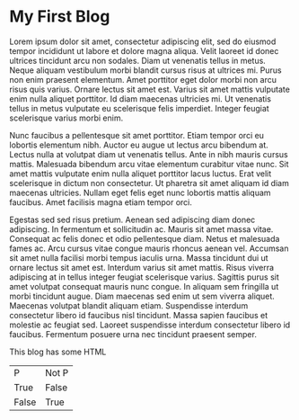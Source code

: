 # My First Blog

Lorem ipsum dolor sit amet, consectetur adipiscing elit, sed do eiusmod tempor incididunt ut labore et dolore magna aliqua. Velit laoreet id donec ultrices tincidunt arcu non sodales. Diam ut venenatis tellus in metus. Neque aliquam vestibulum morbi blandit cursus risus at ultrices mi. Purus non enim praesent elementum. Amet porttitor eget dolor morbi non arcu risus quis varius. Ornare lectus sit amet est. Varius sit amet mattis vulputate enim nulla aliquet porttitor. Id diam maecenas ultricies mi. Ut venenatis tellus in metus vulputate eu scelerisque felis imperdiet. Integer feugiat scelerisque varius morbi enim.

Nunc faucibus a pellentesque sit amet porttitor. Etiam tempor orci eu lobortis elementum nibh. Auctor eu augue ut lectus arcu bibendum at. Lectus nulla at volutpat diam ut venenatis tellus. Ante in nibh mauris cursus mattis. Malesuada bibendum arcu vitae elementum curabitur vitae nunc. Sit amet mattis vulputate enim nulla aliquet porttitor lacus luctus. Erat velit scelerisque in dictum non consectetur. Ut pharetra sit amet aliquam id diam maecenas ultricies. Nullam eget felis eget nunc lobortis mattis aliquam faucibus. Amet facilisis magna etiam tempor orci.

Egestas sed sed risus pretium. Aenean sed adipiscing diam donec adipiscing. In fermentum et sollicitudin ac. Mauris sit amet massa vitae. Consequat ac felis donec et odio pellentesque diam. Netus et malesuada fames ac. Arcu cursus vitae congue mauris rhoncus aenean vel. Accumsan sit amet nulla facilisi morbi tempus iaculis urna. Massa tincidunt dui ut ornare lectus sit amet est. Interdum varius sit amet mattis. Risus viverra adipiscing at in tellus integer feugiat scelerisque varius. Sagittis purus sit amet volutpat consequat mauris nunc congue. In aliquam sem fringilla ut morbi tincidunt augue. Diam maecenas sed enim ut sem viverra aliquet. Maecenas volutpat blandit aliquam etiam. Suspendisse interdum consectetur libero id faucibus nisl tincidunt. Massa sapien faucibus et molestie ac feugiat sed. Laoreet suspendisse interdum consectetur libero id faucibus. Fermentum posuere urna nec tincidunt praesent semper.

<p>This blog has some HTML<p>

<table>
    <tbody>
        <tr>
            <td>P</td>
            <td>Not P</td>
        </tr>
        <tr>
            <td>True</td>
            <td>False</td>
        </tr>
        <tr>
            <td>False</td>
            <td>True</td>
        </tr>
    </tbody>
</table>

